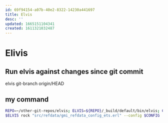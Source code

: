 ```yaml
---
id: 69f94154-a07b-40e2-8322-14230a441697
title: Elvis
desc: ''
updated: 1665151104341
created: 1611321032487
---
```



# Elivis
## Run elvis against changes since git commit
elvis git-branch origin/HEAD


## my command
```sh
REPO=~/other-git-repos/elvis; ELVIS=${REPO}/_build/default/bin/elvis; CONFIG="${REPO}/elvis.config";
$ELVIS rock "src/refdata/gmi_refdata_config_ets.erl" --config $CONFIG
```
